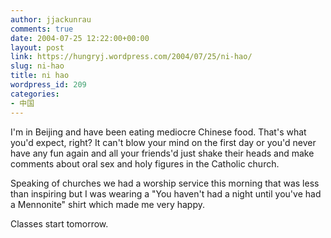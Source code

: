 ```yaml
---
author: jjackunrau
comments: true
date: 2004-07-25 12:22:00+00:00
layout: post
link: https://hungryj.wordpress.com/2004/07/25/ni-hao/
slug: ni-hao
title: ni hao
wordpress_id: 209
categories:
- 中国
---
```


I'm in Beijing and have been eating mediocre Chinese food.  That's what you'd expect, right?  It can't blow your mind on the first day or you'd never have any fun again and all your friends'd just shake their heads and make comments about oral sex and holy figures in the Catholic church.
  

  
Speaking of churches we had a worship service this morning that was less than inspiring but I was wearing a "You haven't had a night until you've had a Mennonite" shirt which made me very happy.
  

  
Classes start tomorrow.
